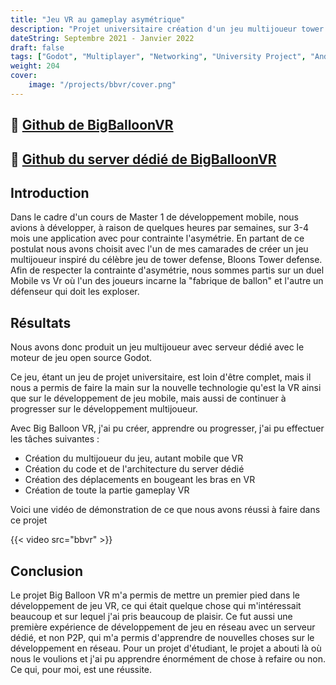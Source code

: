 ```yaml
---
title: "Jeu VR au gameplay asymétrique"
description: "Projet universitaire création d'un jeu multijoueur tower defense au gameplay asymétrique inspiré de BTD6 "
dateString: Septembre 2021 - Janvier 2022
draft: false
tags: ["Godot", "Multiplayer", "Networking", "University Project", "Android"]
weight: 204
cover:
    image: "/projects/bbvr/cover.png"
---
```


## 🔗 [Github de BigBalloonVR](https://github.com/LuxemTheFez/BigBalloonVR)
## 🔗 [Github du server dédié de BigBalloonVR](https://github.com/LuxemTheFez/ServerBigBalloon)

## Introduction
Dans le cadre d'un cours de Master 1 de développement mobile, nous avions à développer, à raison de quelques heures par semaines, sur 3-4 mois une application avec pour contrainte l'asymétrie. En partant de ce postulat nous avons choisit avec l'un de mes camarades de créer un jeu multijoueur inspiré du célèbre jeu de tower defense, Bloons Tower defense. Afin de respecter la contrainte d'asymétrie, nous sommes partis sur un duel Mobile vs Vr où l'un des joueurs incarne la "fabrique de ballon" et l'autre un défenseur qui doit les exploser.

## Résultats
Nous avons donc produit un jeu multijoueur avec serveur dédié avec le moteur de jeu open source Godot. 

Ce jeu, étant un jeu de projet universitaire, est loin d'être complet, mais il nous a permis de faire la main sur la nouvelle technologie qu'est la VR ainsi que sur le développement de jeu mobile, mais aussi de continuer à progresser sur le développement multijoueur.

Avec Big Balloon VR, j'ai pu créer, apprendre ou progresser, j'ai pu effectuer les tâches suivantes :
- Création du multijoueur du jeu, autant mobile que VR
- Création du code et de l'architecture du server dédié
- Création des déplacements en bougeant les bras en VR 
- Création de toute la partie gameplay VR

Voici une vidéo de démonstration de ce que nous avons réussi à faire dans ce projet

{{< video src="bbvr" >}}

## Conclusion

Le projet Big Balloon VR m'a permis de mettre un premier pied dans le développement de jeu VR, ce qui était quelque chose qui m'intéressait beaucoup et sur lequel j'ai pris beaucoup de plaisir. Ce fut aussi une première expérience de développement de jeu en réseau avec un serveur dédié, et non P2P, qui m'a permis d'apprendre de nouvelles choses sur le développement en réseau.
Pour un projet d'étudiant, le projet a abouti là où nous le voulions et j'ai pu apprendre énormément de chose à refaire ou non. Ce qui, pour moi, est une réussite.